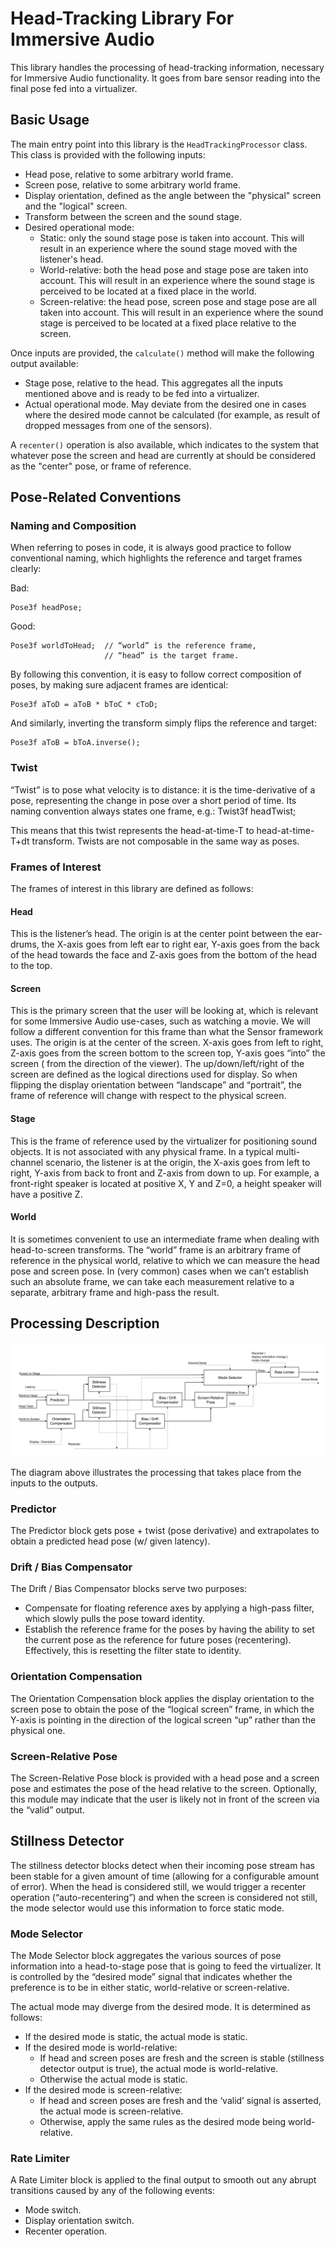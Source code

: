 # Head-Tracking Library For Immersive Audio

This library handles the processing of head-tracking information, necessary for
Immersive Audio functionality. It goes from bare sensor reading into the final
pose fed into a virtualizer.

## Basic Usage

The main entry point into this library is the `HeadTrackingProcessor` class.
This class is provided with the following inputs:

- Head pose, relative to some arbitrary world frame.
- Screen pose, relative to some arbitrary world frame.
- Display orientation, defined as the angle between the "physical" screen and
  the "logical" screen.
- Transform between the screen and the sound stage.
- Desired operational mode:
    - Static: only the sound stage pose is taken into account. This will result
      in an experience where the sound stage moved with the listener's head.
    - World-relative: both the head pose and stage pose are taken into account.
      This will result in an experience where the sound stage is perceived to be
      located at a fixed place in the world.
    - Screen-relative: the head pose, screen pose and stage pose are all taken
      into account. This will result in an experience where the sound stage is
      perceived to be located at a fixed place relative to the screen.

Once inputs are provided, the `calculate()` method will make the following
output available:

- Stage pose, relative to the head. This aggregates all the inputs mentioned
  above and is ready to be fed into a virtualizer.
- Actual operational mode. May deviate from the desired one in cases where the
  desired mode cannot be calculated (for example, as result of dropped messages
  from one of the sensors).

A `recenter()` operation is also available, which indicates to the system that
whatever pose the screen and head are currently at should be considered as the
"center" pose, or frame of reference.

## Pose-Related Conventions

### Naming and Composition

When referring to poses in code, it is always good practice to follow
conventional naming, which highlights the reference and target frames clearly:

Bad:

```
Pose3f headPose;
```

Good:

```
Pose3f worldToHead;  // “world” is the reference frame,
                     // “head” is the target frame.
```

By following this convention, it is easy to follow correct composition of poses,
by making sure adjacent frames are identical:

```
Pose3f aToD = aToB * bToC * cToD;
```

And similarly, inverting the transform simply flips the reference and target:

```
Pose3f aToB = bToA.inverse();
```

### Twist

“Twist” is to pose what velocity is to distance: it is the time-derivative of a
pose, representing the change in pose over a short period of time. Its naming
convention always states one frame, e.g.:
Twist3f headTwist;

This means that this twist represents the head-at-time-T to head-at-time-T+dt
transform. Twists are not composable in the same way as poses.

### Frames of Interest

The frames of interest in this library are defined as follows:

#### Head

This is the listener’s head. The origin is at the center point between the
ear-drums, the X-axis goes from left ear to right ear, Y-axis goes from the back
of the head towards the face and Z-axis goes from the bottom of the head to the
top.

#### Screen

This is the primary screen that the user will be looking at, which is relevant
for some Immersive Audio use-cases, such as watching a movie. We will follow a
different convention for this frame than what the Sensor framework uses. The
origin is at the center of the screen. X-axis goes from left to right, Z-axis
goes from the screen bottom to the screen top, Y-axis goes “into” the screen (
from the direction of the viewer). The up/down/left/right of the screen are
defined as the logical directions used for display. So when flipping the display
orientation between “landscape” and “portrait”, the frame of reference will
change with respect to the physical screen.

#### Stage

This is the frame of reference used by the virtualizer for positioning sound
objects. It is not associated with any physical frame. In a typical
multi-channel scenario, the listener is at the origin, the X-axis goes from left
to right, Y-axis from back to front and Z-axis from down to up. For example, a
front-right speaker is located at positive X, Y and Z=0, a height speaker will
have a positive Z.

#### World

It is sometimes convenient to use an intermediate frame when dealing with
head-to-screen transforms. The “world” frame is an arbitrary frame of reference
in the physical world, relative to which we can measure the head pose and screen
pose. In (very common) cases when we can’t establish such an absolute frame, we
can take each measurement relative to a separate, arbitrary frame and high-pass
the result.

## Processing Description

![Pose processing graph](PoseProcessingGraph.png)

The diagram above illustrates the processing that takes place from the inputs to
the outputs.

### Predictor

The Predictor block gets pose + twist (pose derivative) and extrapolates to
obtain a predicted head pose (w/ given latency).

### Drift / Bias Compensator

The Drift / Bias Compensator blocks serve two purposes:

- Compensate for floating reference axes by applying a high-pass filter, which
  slowly pulls the pose toward identity.
- Establish the reference frame for the poses by having the ability to set the
  current pose as the reference for future poses (recentering). Effectively,
  this is resetting the filter state to identity.

### Orientation Compensation

The Orientation Compensation block applies the display orientation to the screen
pose to obtain the pose of the “logical screen” frame, in which the Y-axis is
pointing in the direction of the logical screen “up” rather than the physical
one.

### Screen-Relative Pose

The Screen-Relative Pose block is provided with a head pose and a screen pose
and estimates the pose of the head relative to the screen. Optionally, this
module may indicate that the user is likely not in front of the screen via the
“valid” output.

## Stillness Detector

The stillness detector blocks detect when their incoming pose stream has been
stable for a given amount of time (allowing for a configurable amount of error).
When the head is considered still, we would trigger a recenter operation
(“auto-recentering”) and when the screen is considered not still, the mode
selector would use this information to force static mode.

### Mode Selector

The Mode Selector block aggregates the various sources of pose information into
a head-to-stage pose that is going to feed the virtualizer. It is controlled by
the “desired mode” signal that indicates whether the preference is to be in
either static, world-relative or screen-relative.

The actual mode may diverge from the desired mode. It is determined as follows:

- If the desired mode is static, the actual mode is static.
- If the desired mode is world-relative:
    - If head and screen poses are fresh and the screen is stable (stillness
      detector output is true), the actual mode is world-relative.
    - Otherwise the actual mode is static.
- If the desired mode is screen-relative:
    - If head and screen poses are fresh and the ‘valid’ signal is asserted, the
      actual mode is screen-relative.
    - Otherwise, apply the same rules as the desired mode being world-relative.

### Rate Limiter

A Rate Limiter block is applied to the final output to smooth out any abrupt
transitions caused by any of the following events:

- Mode switch.
- Display orientation switch.
- Recenter operation.
